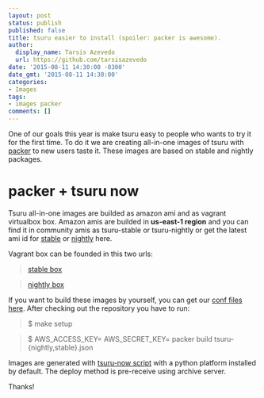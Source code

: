 ```yaml
---
layout: post
status: publish
published: false
title: tsuru easier to install (spoiler: packer is awesome).
author:
  display_name: Tarsis Azevedo
  url: https://github.com/tarsisazevedo
date: '2015-08-11 14:30:00 -0300'
date_gmt: '2015-08-11 14:30:00'
categories:
- Images
tags:
- images packer
comments: []
---
```


One of our goals this year is make tsuru easy to people who wants to try it for
the first time. To do it we are creating all-in-one images of tsuru with
[packer](https://packer.io) to new users taste it. These images are based on
stable and nightly packages.

packer + tsuru now
==================

Tsuru all-in-one images are builded as amazon ami and as vagrant virtualbox
box. Amazon amis are builded in **us-east-1 region** and you can find it in
community amis as tsuru-stable or tsuru-nightly
or get the latest ami id for [stable](https://s3.amazonaws.com/tsuru-images/nightly-ami-id) or [nightly](https://s3.amazonaws.com/tsuru-images/nightly-ami-id) here. 

Vagrant box can be founded in this two urls:

> [stable box](https://s3.amazonaws.com/tsuru-images/tsuru-stable-virtualbox.box)

> [nightly box](https://s3.amazonaws.com/tsuru-images/tsuru-nightly-virtualbox.box)


If you want to build these images by yourself, you can get our [conf files here](https://github.com/tsuru/tsuru-packer).
After checking out the repository you have to run: 

> $ make setup

> $ AWS_ACCESS_KEY=<your-access-key> AWS_SECRET_KEY=<your-secret-key> packer build tsuru-{nightly,stable}.json

Images are generated with [tsuru-now script](https://github.com/tsuru/now) with
a python platform installed by default.  The deploy method is pre-receive using
archive server.

Thanks!
